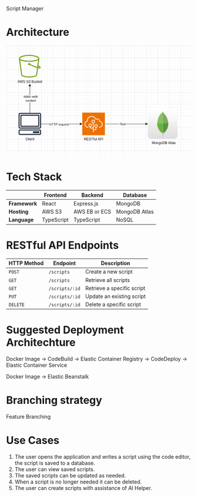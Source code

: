 Script Manager

# Architecture

![System Architecture](system.png)

# Tech Stack

|               | Frontend   | Backend       | Database       |
|---------------|------------|---------------|----------------|
| **Framework** | React      | Express.js    | MongoDB        |
| **Hosting**   | AWS S3     | AWS EB or ECS      | MongoDB Atlas  |
| **Language**  | TypeScript | TypeScript    | NoSQL          |


# RESTful API Endpoints

| HTTP Method | Endpoint           | Description               |
|-------------|---------------------|---------------------------|
| `POST`      | `/scripts`          | Create a new script       |
| `GET`       | `/scripts`          | Retrieve all scripts      |
| `GET`       | `/scripts/:id`      | Retrieve a specific script|
| `PUT`       | `/scripts/:id`      | Update an existing script |
| `DELETE`    | `/scripts/:id`      | Delete a specific script  |

# Suggested Deployment Architechture

Docker Image -> CodeBuild -> Elastic Container Registry -> CodeDeploy -> Elastic Container Service

Docker Image -> Elastic Beanstalk 

# Branching strategy
Feature Branching

# Use Cases

1. The user opens the application and writes a script using the code editor, the script is saved to a database.
2. The user can view saved scripts.
3. The saved scripts can be updated as needed.
4. When a script is no longer needed it can be deleted.
5. The user can create scripts with assistance of AI Helper.


